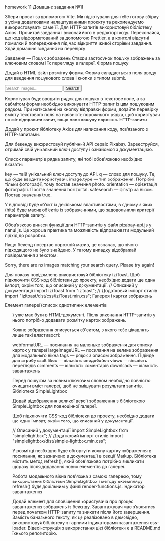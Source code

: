 homework 11 Домашнє завдання №11

Збери проєкт за допомогою Vite. Ми підготували для тебе готову збірку з усіма
додатковими налаштуваннями проєкту та рекомендуємо використовувати саме її. Для
HTTP-запитів використовуй бібліотеку Axios. Прочитай завдання і виконай його в
редакторі коду. Переконайся, що код відформатований за допомогою Prettier, а в
консолі відсутні помилки й попередження під час відкриття живої сторінки
завдання. Здай домашнє завдання на перевірку

Завдання — Пошук зображень Створи застосунок пошуку зображень за ключовим словом
і їх перегляду в галереї. Форма пошуку

Додай в HTML файл розмітку форми. Форма складається з поля вводу для введення
пошукового слова і кнопки з типом submit.

<form class="form">
  <label>
    <input type="text" name="search-text" placeholder="Search images..." required>
  </label>
  <button type="submit">Search</button>
</form>
Користувач буде вводити рядок для пошуку в текстове поле, а за сабмітом форми необхідно виконувати HTTP-запит із цим пошуковим рядком.
При натисканні на кнопку відправки форми, додайте перевірку вмісту текстового поля на наявність порожнього рядка, щоб користувач не міг відправити запит, якщо поле пошуку порожнє.
HTTP-запити

Додай у проєкт бібліотеку Axios для написання коду, пов’язаного з HTTP-запитами.

Для бекенду використовуй публічний API сервіс Pixabay. Зареєструйся, отримай
свій унікальний ключ доступу і ознайомся з документацією.

Список параметрів рядка запиту, які тобі обов'язково необхідно вказати:

key — твій унікальний ключ доступу до API. q — слово для пошуку. Те, що буде
вводити користувач. image_type — тип зображення. Потрібні тільки фотографії,
тому постав значення photo. orientation — орієнтація фотографії. Постав значення
horizontal. safesearch — фільтр за віком. Постав значення true.

У відповіді буде об’єкт із декількома властивостями, в одному з яких (hits) буде
масив об’єктів із зображеннями, що задовольнили критерії параметрів запиту.

Обов’язково винеси функції для HTTP-запитів у файл pixabay-api.js у папці js. Це
хороша практика та можливість відпрацювати модульний підхід до розробки.

Якщо бекенд повертає порожній масив, це означає, що нічого підходящого не було
знайдено. У такому випадку відображай повідомлення з текстом:

Sorry, there are no images matching your search query. Please try again!

Для показу повідомлень використовуй бібліотеку iziToast. Щоб підключити CSS-код
бібліотеки до проєкту, необхідно додати ще один імпорт, окрім того, що описаний
у документації. // Описаний у документації import iziToast from "izitoast"; //
Додатковий імпорт стилів import "izitoast/dist/css/iziToast.min.css"; Галерея і
картки зображень

Елемент галереї (список однотипних елементів <ul class=”gallery”>) уже має бути
в HTML-документі. Після виконання HTTP-запитів у нього потрібно додавати
розмітку карток зображень.

Кожне зображення описується об'єктом, з якого тебе цікавлять лише такі
властивості:

webformatURL — посилання на маленьке зображення для списку карток у галереї
largeImageURL — посилання на велике зображення для модального вікна tags — рядок
з описом зображення. Підійде для атрибута alt likes — кількість вподобайок views
— кількість переглядів comments — кількість коментарів downloads — кількість
завантажень

Перед пошуком за новим ключовим словом необхідно повністю очищати вміст галереї,
щоб не змішувати результати запитів. Бібліотека SimpleLightbox

Додай відображення великої версії зображення з бібліотекою SimpleLightbox для
повноцінної галереї.

Щоб підключити CSS-код бібліотеки до проєкту, необхідно додати ще один імпорт,
окрім того, що описаний у документації.

// Описаний у документації import SimpleLightbox from "simplelightbox"; //
Додатковий імпорт стилів import "simplelightbox/dist/simple-lightbox.min.css";

У розмітці необхідно буде обгорнути кожну картку зображення в посилання, як
зазначено в документації в секції Markup. Бібліотека містить метод refresh(),
який обов'язково потрібно викликати щоразу після додавання нових елементів до
галереї.

Робота модального вікна пов'язана з самою галереєю, тому використання бібліотеки
SimpleLightbox і методу екземпляру refresh() буде доцільним у файлі
render-functions.js. Індикатор завантаження

Додай елемент для сповіщення користувача про процес завантаження зображень із
бекенду. Завантажувач має з’являтися перед початком HTTP-запиту та зникати після
його завершення. Замість банального тексту, як це реалізовано в демовідео,
використовуй бібліотеку з гарними індикаторами завантаження css-loader.
Відеоінструкція з використання цієї бібліотеки є в README.md їхнього
репозиторію.
